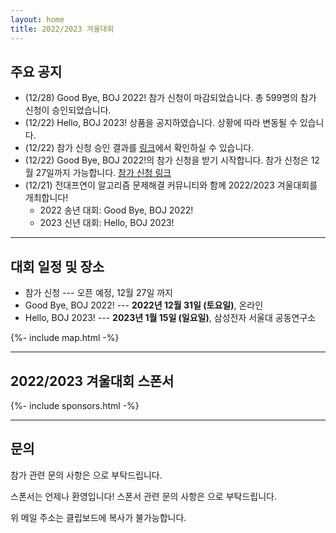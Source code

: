 ```yaml
---
layout: home
title: 2022/2023 겨울대회
---
```


## 주요 공지

- (12/28) Good Bye, BOJ 2022! 참가 신청이 마감되었습니다. 총 599명의 참가 신청이 승인되었습니다.
- (12/22) Hello, BOJ 2023! 상품을 공지하였습니다. 상황에 따라 변동될 수 있습니다.
- (12/22) 참가 신청 승인 결과를 [링크](https://docs.google.com/spreadsheets/d/1sr-Y_ABoqTEObzBwQ6XGkp9CFPCMYafrk4xnTBK6LqQ/)에서 확인하실 수 있습니다.
- (12/22) Good Bye, BOJ 2022!의 참가 신청을 받기 시작합니다. 참가 신청은 12월 27일까지 가능합니다. [참가 신청 링크](https://forms.gle/qCp7PAufAKbRMnBA8)
- (12/21) 전대프연이 알고리즘 문제해결 커뮤니티와 함께 2022/2023 겨울대회를 개최합니다!
  - 2022 송년 대회: Good Bye, BOJ 2022!
  - 2023 신년 대회: Hello, BOJ 2023!

---

## 대회 일정 및 장소

- 참가 신청 --- 오픈 예정, 12월 27일 까지
- Good Bye, BOJ 2022! --- **2022년 12월 31일 (토요일)**, 온라인
- Hello, BOJ 2023! --- **2023년 1월 15일 (일요일)**, 삼성전자 서울대 공동연구소

{%- include map.html -%}

---

## 2022/2023 겨울대회 스폰서

<div class="sponsors-grid">
  {%- include sponsors.html -%}
</div>

---

## 문의

참가 관련 문의 사항은 <a href="#" class="mail-address" data-name="contact" data-domain="ucpc" data-tld="me" onclick="window.location.href = 'mailto:' + this.dataset.name + '@' + this.dataset.domain + '.' + this.dataset.tld"></a>으로 부탁드립니다.

스폰서는 언제나 환영입니다! 스폰서 관련 문의 사항은 <a href="#" class="mail-address" data-name="sponsor" data-domain="ucpc" data-tld="me" onclick="window.location.href = 'mailto:' + this.dataset.name + '@' + this.dataset.domain + '.' + this.dataset.tld"></a>으로 부탁드립니다.

위 메일 주소는 클립보드에 복사가 불가능합니다.

